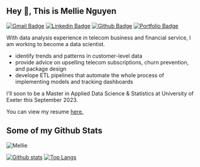 ## Hey 👋, This is Mellie Nguyen
[![Gmail Badge](https://img.shields.io/badge/-mellie.nguyen.71@gmail.com-c14438?style=flat&logo=Gmail&logoColor=white&link=mailto:mellie.nguyen.71@gmail.com)](mailto:mellie.nguyen.71@gmail.com) 
[![Linkedin Badge](https://img.shields.io/badge/-abc-0072b1?style=flat&logo=Linkedin&logoColor=white&link=https://www.linkedin.com/in/mai-nguyen-618661176/)](https://www.linkedin.com/in/mai-nguyen-618661176/) 
[![Github Badge](https://img.shields.io/badge/-abc-grey?style=flat&logo=github&logoColor=white&link=https://github.com/melliemainguyen71/)](https://www.github.com/melliemainguyen71/) 
[![Portfolio Badge](https://img.shields.io/badge/portfolio-web-blue?style=flat&link=mellie/)](mellie/) <p align='left'>
  
With data analysis experience in telecom business and financial service, I am working to become a data scientist.

- identify trends and patterns in customer-level data
- provide advice on upselling telecom subscriptions, churn prevention, and package design
- develope ETL pipelines that automate the whole process of implementing models and tracking dashboards

I'll soon to be a Master in Applied Data Science & Statistics at University of Exeter this September 2023.</p><p align='left'> You can view my resume <a href='abc ' target=_blank><u>here</u>.</a></p>

## Some of my Github Stats
<p align=left> <img src=https://komarev.com/ghpvc/?username=melliemainguyen71 alt=Mellie /> </p>

[![Github stats](https://github-readme-stats.vercel.app/api?username=melliemainguyen71&show_icons=true&include_all_commits=true)](https://github.com/melliemainguyen71/github-readme-stats)
[![Top Langs](https://github-readme-stats.vercel.app/api/top-langs/?username=melliemainguyen71&layout=compact)](https://github.com/melliemainguyen71/github-readme-stats)


